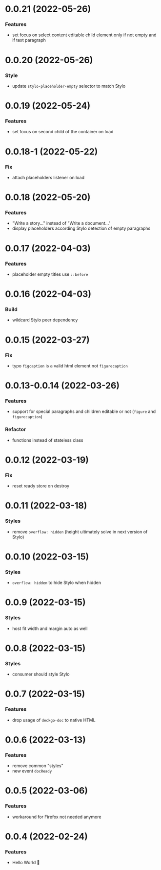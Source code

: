 # 0.0.21 (2022-05-26)

### Features

- set focus on select content editable child element only if not empty and if text paragraph

# 0.0.20 (2022-05-26)

### Style

- update `stylo-placeholder-empty` selector to match Stylo

# 0.0.19 (2022-05-24)

### Features

- set focus on second child of the container on load

# 0.0.18-1 (2022-05-22)

### Fix

- attach placeholders listener on load

# 0.0.18 (2022-05-20)

### Features

- "Write a story..." instead of "Write a document..."
- display placeholders according Stylo detection of empty paragraphs

# 0.0.17 (2022-04-03)

### Features

- placeholder empty titles use `::before`

# 0.0.16 (2022-04-03)

### Build

- wildcard Stylo peer dependency

# 0.0.15 (2022-03-27)

### Fix

- typo `figcaption` is a valid html element not `figurecaption`

# 0.0.13-0.0.14 (2022-03-26)

### Features

- support for special paragraphs and children editable or not (`figure` and `figurecaption`)

### Refactor

- functions instead of stateless class

# 0.0.12 (2022-03-19)

### Fix

- reset ready store on destroy

# 0.0.11 (2022-03-18)

### Styles

- remove `overflow: hidden` (height ultimately solve in next version of Stylo)

# 0.0.10 (2022-03-15)

### Styles

- `overflow: hidden` to hide Stylo when hidden

# 0.0.9 (2022-03-15)

### Styles

- host fit width and margin auto as well

# 0.0.8 (2022-03-15)

### Styles

- consumer should style Stylo

# 0.0.7 (2022-03-15)

### Features

- drop usage of `deckgo-doc` to native HTML

# 0.0.6 (2022-03-13)

### Features

- remove common "styles"
- new event `docReady`

# 0.0.5 (2022-03-06)

### Features

- workaround for Firefox not needed anymore

# 0.0.4 (2022-02-24)

### Features

- Hello World 👋
